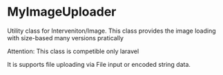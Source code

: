 # MyImageUploader
Utility class for Interveniton/Image. This class provides the image loading with size-based many versions pratically

Attention: This class is competible only laravel

It is supports file uploading via File input or encoded string data.
###
